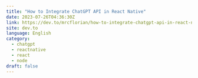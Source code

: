 ```yaml
---
title: "How to Integrate ChatGPT API in React Native"
date: 2023-07-26T04:36:30Z
link: https://dev.to/mrcflorian/how-to-integrate-chatgpt-api-in-react-native-3k1j?utm_medium=RSS&utm_source=news.12bit.vn
site: dev.to
language: English
category:
  - chatgpt
  - reactnative
  - react
  - node
draft: false
---
```

